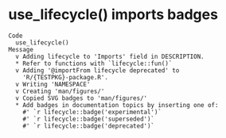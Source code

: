 # use_lifecycle() imports badges

    Code
      use_lifecycle()
    Message
      v Adding lifecycle to 'Imports' field in DESCRIPTION.
      * Refer to functions with `lifecycle::fun()`
      v Adding '@importFrom lifecycle deprecated' to
        'R/{TESTPKG}-package.R'.
      v Writing 'NAMESPACE'
      v Creating 'man/figures/'
      v Copied SVG badges to 'man/figures/'
      * Add badges in documentation topics by inserting one of:
        #' `r lifecycle::badge('experimental')`
        #' `r lifecycle::badge('superseded')`
        #' `r lifecycle::badge('deprecated')`

